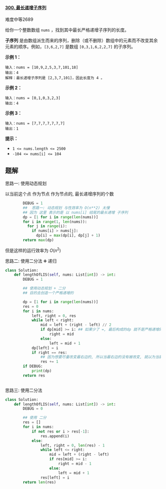 #### [300. 最长递增子序列](https://leetcode.cn/problems/longest-increasing-subsequence/)

难度中等2689

给你一个整数数组 `nums` ，找到其中最长严格递增子序列的长度。

**子序列** 是由数组派生而来的序列，删除（或不删除）数组中的元素而不改变其余元素的顺序。例如，`[3,6,2,7]` 是数组 `[0,3,1,6,2,2,7]` 的子序列。

**示例 1：**

```
输入：nums = [10,9,2,5,3,7,101,18]
输出：4
解释：最长递增子序列是 [2,3,7,101]，因此长度为 4 。
```

**示例 2：**

```
输入：nums = [0,1,0,3,2,3]
输出：4
```

**示例 3：**

```
输入：nums = [7,7,7,7,7,7,7]
输出：1
```

 

**提示：**

- `1 <= nums.length <= 2500`
- `-104 <= nums[i] <= 104`



## 题解

思路一: 使用动态规划

以当前这个点 作为节点 作为节点的, 最长递增序列的个数

~~~python
        DEBUG = 1
        ##  思路一: 动态规划 与性效率为 O(n**2) 太慢
        ## 因为 这里 表示的是 以 nums[i] 结尾的最长递增 子序列
        dp = [1 for i in range(len(nums))]
        for i in range(1, len(nums)):
          for j in range(i):
            if nums[i] > nums[j]:
              dp[i] = max(dp[i], dp[j] + 1)
        return max(dp)

~~~

但是这样的运行效率为 $O(n^2)$

思路二: 使用二分法  ➕ 递归



~~~python
class Solution:
    def lengthOfLIS(self, nums: List[int]) -> int:
        DEBUG = 1

        ## 使用动态规划 + 二分
        ## 目的去创造一个严格递增的

        dp = [1 for i in range(len(nums))]
        res = 0
        for i in nums:
            left, right = 0, res
            while left < right:
                mid = left + (right - left) // 2
                if dp[mid] >= i: ## 如果少了 =, 最后构成的dp 就不是严格递增的
                    right = mid
                else:
                    left = mid + 1
            dp[left] = i
            if right == res: 
                ## 因为想要尽量改变最右边的, 所以当最右边的没有被改变, 就以为当前值大于之前的最大值, 可以直接加在最后构成严格递增子序列
                res += 1
        if DEBUG:
            print(dp)
        return res
            
~~~



思路三: 使用二分法

~~~python
class Solution:
    def lengthOfLIS(self, nums: List[int]) -> int:
        DEBUG = 0

        ## 使用 二分
        res = []
        for i in nums:
            if not res or i > res[-1]:
                res.append(i)
            else:
                left, right = 0, len(res) - 1
                while left <= right:
                    mid = left + (right - left)
                    if res[mid] >= i:
                        right = mid - 1
                    else:
                        left = mid + 1
                res[left] = i
        return len(res) 
        
~~~

